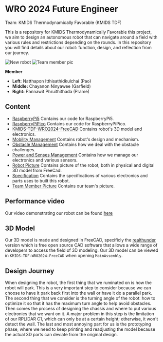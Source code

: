 # WRO 2024 Future Engineer
Team: KMIDS Thermodynamically Favorable (KMIDS TDF)

This is a repository for KMIDS Thermodynamically Favorable this project, we aim to design an autonomous robot that can navigate around a field with various rules and restrictions depending on the rounds. In this repository you will find details about our robot: function, design, and reflection from our journey.

![New robot](https://github.com/user-attachments/assets/a415d5c4-0dc0-44ec-8452-be225b8329a5)
![Team member pic](https://github.com/user-attachments/assets/9d38cc9d-c21b-467a-9a42-78c8fbeeb7f8)

**Member**
- **Left:** Natthapon Itthisathidkulchai (Pao)
- **Middle:** Chayanon Ninyawee (Garfield)
- **Right:** Pannawit Phruithithada (Prame)

## Content
- [RaspberryPi5](https://github.com/Chayanon-Ninyawee/KMIDS-TDF-WRO-Future-Engineers-2024/tree/42423e1957acbe372c20b5e2d8ece8258ac3caf3/Code) Contains our code for RaspberryPi5.<!--TODO at link-->
- [RaspberryPiPico](https://github.com/Chayanon-Ninyawee/KMIDS-TDF-WRO-Future-Engineers-2024/tree/42423e1957acbe372c20b5e2d8ece8258ac3caf3/Code) Contains our code for RaspberryPiPico.<!--TODO at link-->
- [KMIDS-TDF-WRO2024-FreeCAD](https://github.com/Chayanon-Ninyawee/KMIDS-TDF-WRO-Future-Engineers-2024/tree/42423e1957acbe372c20b5e2d8ece8258ac3caf3/KMIDS-TDF-WRO2024-FreeCAD) Contains robot's 3D model and electronics.
- [Mobility Management](https://github.com/Chayanon-Ninyawee/KMIDS-TDF-WRO-Future-Engineers-2024/tree/141529bab1eff6fb5a7f057b7a112ee0c0a9d1bd/Documentation/Mobility%20Management) Contains robot's design and mechanism.
- [Obstacle Management](https://github.com/Chayanon-Ninyawee/KMIDS-TDF-WRO-Future-Engineers-2024/tree/141529bab1eff6fb5a7f057b7a112ee0c0a9d1bd/Documentation/Obstacle%20Management) Contains how we deal with the obstacle challenges.
- [Power and Senses Management](https://github.com/Chayanon-Ninyawee/KMIDS-TDF-WRO-Future-Engineers-2024/tree/59d9f73f7ef363b6e41c1c2cada7da4087ea8578/Documentation/Power%20and%20Senses%20Management) Contains how we manage our electronics and various sensors.
- [Robot Picture](https://github.com/Chayanon-Ninyawee/KMIDS-TDF-WRO-Future-Engineers-2024/tree/141529bab1eff6fb5a7f057b7a112ee0c0a9d1bd/Documentation/Robot%20Picture) Contains picture of the robot, both in physical and digital 3D model from FreeCad.
- [Specification](https://github.com/Chayanon-Ninyawee/KMIDS-TDF-WRO-Future-Engineers-2024/tree/141529bab1eff6fb5a7f057b7a112ee0c0a9d1bd/Documentation/Specification) Contains the specifications of various electronics and parts uses to built this robot.
- [Team Member Picture](https://github.com/Chayanon-Ninyawee/KMIDS-TDF-WRO-Future-Engineers-2024/tree/141529bab1eff6fb5a7f057b7a112ee0c0a9d1bd/Documentation/Team%20Picture) Contains our team's picture.

## Performance video
Our video demonstrating our robot can be found [here](https://youtu.be/9CfIpZZZoUU?si=juIyMaRLtTwPCz_5)

## 3D Model

Our 3D model is made and designed in FreeCAD, specificly the [realthunder](https://github.com/realthunder/FreeCAD/releases) version which is free open source CAD software that allows a wide range of developers to access the field of 3D modeling. Our 3D model can be viewed in `KMIDS-TDF-WRO2024-FreeCAD` when opening `MainAssembly`.

## Design Journey
When designing the robot, the first thing that we ruminated on is how the robot will park. This is a very important step to consider because we can choose to have it park back first into the wall or have it do a parallel park. The second thing that we consider is the turning angle of the robot: how to optimize it so that it has the maximum turn angle to help avoid obstacles. Then comes the process of designing the chassis and where to put various electronics that we want on it. A major problem in this step is the limitation of our RPLIDAR C1, which can only be at a certain height; otherwise, it won't detect the wall. The last and most annoying part for us is the prototyping phase, where we need to keep printing and readjusting the model because the actual 3D parts can deviate from the original design.